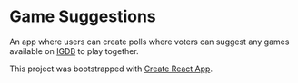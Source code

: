 # Game Suggestions

An app where users can create polls where voters can suggest any games available on [IGDB](https://www.igdb.com/) to play together.

This project was bootstrapped with [Create React App](https://github.com/facebook/create-react-app).